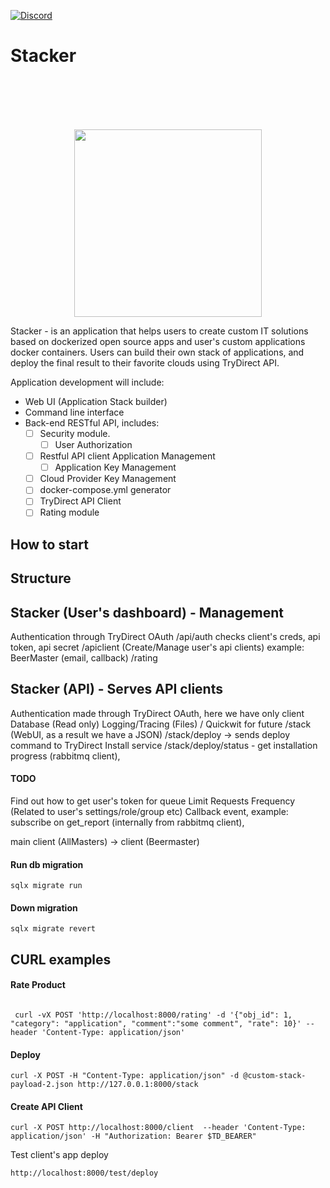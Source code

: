 <a href="https://discord.gg/mNhsa8VdYX"><img alt="Discord" src="https://img.shields.io/discord/578119430391988232?label=discord"></a>
# Stacker

<br><br><br><br>
<div align="center">
<img width="300" src="https://repository-images.githubusercontent.com/448846514/3468f301-0ba6-4b61-9bf1-164c06c06b08"> 
 </div>

Stacker - is an application that helps users to create custom IT solutions based on dockerized open 
source apps and user's custom applications docker containers. Users can build their own stack of applications, and 
deploy the final result to their favorite clouds using TryDirect API.

Application development will include:
- Web UI (Application Stack builder)
- Command line interface
- Back-end RESTful API, includes:
  - [ ] Security module. 
    - [ ] User Authorization
  - [ ] Restful API client Application Management
    - [ ] Application Key Management
  - [ ] Cloud Provider Key Management 
  - [ ] docker-compose.yml generator
  - [ ] TryDirect API Client
  - [ ] Rating module
   
## How to start 


## Structure

Stacker (User's dashboard) - Management 
----------
Authentication through TryDirect OAuth
/api/auth checks client's creds, api token, api secret
/apiclient (Create/Manage user's api clients) example: BeerMaster (email, callback)
/rating   


Stacker (API) - Serves API clients 
----------
Authentication made through TryDirect OAuth, here we have only client 
Database (Read only)
Logging/Tracing (Files) / Quickwit for future 
/stack (WebUI, as a result we have a JSON)
/stack/deploy -> sends deploy command to TryDirect Install service 
/stack/deploy/status - get installation progress (rabbitmq client),

#### TODO 
Find out how to get user's token for queue
Limit Requests Frequency (Related to user's settings/role/group etc)
Callback event, example: subscribe on get_report (internally from rabbitmq client),


main client (AllMasters) ->  client (Beermaster) 


#### Run db migration

```
sqlx migrate run

```


#### Down migration

```
sqlx migrate revert 
```


## CURL examples
#### Rate Product 

```

 curl -vX POST 'http://localhost:8000/rating' -d '{"obj_id": 1, "category": "application", "comment":"some comment", "rate": 10}' --header 'Content-Type: application/json'

```


#### Deploy 
```
curl -X POST -H "Content-Type: application/json" -d @custom-stack-payload-2.json http://127.0.0.1:8000/stack    
```

#### Create API Client
```
curl -X POST http://localhost:8000/client  --header 'Content-Type: application/json' -H "Authorization: Bearer $TD_BEARER"
```

Test client's app deploy
```
http://localhost:8000/test/deploy
```
